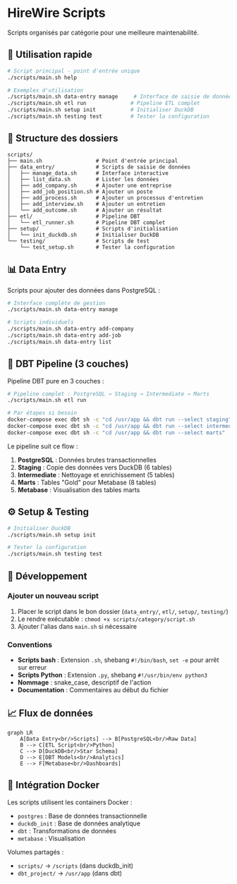 # HireWire Scripts

Scripts organisés par catégorie pour une meilleure maintenabilité.

## 🚀 Utilisation rapide

```bash
# Script principal - point d'entrée unique
./scripts/main.sh help

# Exemples d'utilisation
./scripts/main.sh data-entry manage     # Interface de saisie de données
./scripts/main.sh etl run              # Pipeline ETL complet
./scripts/main.sh setup init           # Initialiser DuckDB
./scripts/main.sh testing test         # Tester la configuration
```

## 📁 Structure des dossiers

```
scripts/
├── main.sh                 # Point d'entrée principal
├── data_entry/             # Scripts de saisie de données
│   ├── manage_data.sh      # Interface interactive
│   ├── list_data.sh        # Lister les données
│   ├── add_company.sh      # Ajouter une entreprise
│   ├── add_job_position.sh # Ajouter un poste
│   ├── add_process.sh      # Ajouter un processus d'entretien
│   ├── add_interview.sh    # Ajouter un entretien
│   └── add_outcome.sh      # Ajouter un résultat
├── etl/                    # Pipeline DBT
│   └── etl_runner.sh       # Pipeline DBT complet
├── setup/                  # Scripts d'initialisation
│   └── init_duckdb.sh      # Initialiser DuckDB
└── testing/                # Scripts de test
    └── test_setup.sh       # Tester la configuration
```

## 📊 Data Entry

Scripts pour ajouter des données dans PostgreSQL :

```bash
# Interface complète de gestion
./scripts/main.sh data-entry manage

# Scripts individuels
./scripts/main.sh data-entry add-company
./scripts/main.sh data-entry add-job
./scripts/main.sh data-entry list
```

## 🔄 DBT Pipeline (3 couches)

Pipeline DBT pure en 3 couches :

```bash
# Pipeline complet : PostgreSQL → Staging → Intermediate → Marts
./scripts/main.sh etl run

# Par étapes si besoin
docker-compose exec dbt sh -c "cd /usr/app && dbt run --select staging"
docker-compose exec dbt sh -c "cd /usr/app && dbt run --select intermediate"
docker-compose exec dbt sh -c "cd /usr/app && dbt run --select marts"
```

Le pipeline suit ce flow :
1. **PostgreSQL** : Données brutes transactionnelles
2. **Staging** : Copie des données vers DuckDB (6 tables)
3. **Intermediate** : Nettoyage et enrichissement (5 tables)
4. **Marts** : Tables "Gold" pour Metabase (8 tables)
5. **Metabase** : Visualisation des tables marts

## ⚙️ Setup & Testing

```bash
# Initialiser DuckDB
./scripts/main.sh setup init

# Tester la configuration
./scripts/main.sh testing test
```

## 🔧 Développement

### Ajouter un nouveau script

1. Placer le script dans le bon dossier (`data_entry/`, `etl/`, `setup/`, `testing/`)
2. Le rendre exécutable : `chmod +x scripts/category/script.sh`
3. Ajouter l'alias dans `main.sh` si nécessaire

### Conventions

- **Scripts bash** : Extension `.sh`, shebang `#!/bin/bash`, `set -e` pour arrêt sur erreur
- **Scripts Python** : Extension `.py`, shebang `#!/usr/bin/env python3`
- **Nommage** : snake_case, descriptif de l'action
- **Documentation** : Commentaires au début du fichier

## 📈 Flux de données

```mermaid
graph LR
    A[Data Entry<br/>Scripts] --> B[PostgreSQL<br/>Raw Data]
    B --> C[ETL Script<br/>Python]
    C --> D[DuckDB<br/>Star Schema]
    D --> E[DBT Models<br/>Analytics]
    E --> F[Metabase<br/>Dashboards]
```

## 🐳 Intégration Docker

Les scripts utilisent les containers Docker :
- `postgres` : Base de données transactionnelle
- `duckdb_init` : Base de données analytique
- `dbt` : Transformations de données
- `metabase` : Visualisation

Volumes partagés :
- `scripts/` → `/scripts` (dans duckdb_init)
- `dbt_project/` → `/usr/app` (dans dbt)